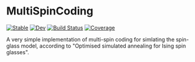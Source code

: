 # MultiSpinCoding

[![Stable](https://img.shields.io/badge/docs-stable-blue.svg)](https://ArrogantGao.github.io/MultiSpinCoding.jl/stable/)
[![Dev](https://img.shields.io/badge/docs-dev-blue.svg)](https://ArrogantGao.github.io/MultiSpinCoding.jl/dev/)
[![Build Status](https://github.com/ArrogantGao/MultiSpinCoding.jl/actions/workflows/CI.yml/badge.svg?branch=main)](https://github.com/ArrogantGao/MultiSpinCoding.jl/actions/workflows/CI.yml?query=branch%3Amain)
[![Coverage](https://codecov.io/gh/ArrogantGao/MultiSpinCoding.jl/branch/main/graph/badge.svg)](https://codecov.io/gh/ArrogantGao/MultiSpinCoding.jl)


A very simple implementation of multi-spin coding for simlating the spin-glass model, according to "Optimised simulated annealing for Ising spin glasses".


